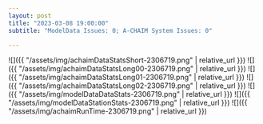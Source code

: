 ```yaml
---
layout: post
title: "2023-03-08 19:00:00"
subtitle: "ModelData Issues: 0; A-CHAIM System Issues: 0"

---
```


![]({{ "/assets/img/achaimDataStatsShort-2306719.png" | relative_url }})
![]({{ "/assets/img/achaimDataStatsLong00-2306719.png" | relative_url }})
![]({{ "/assets/img/achaimDataStatsLong01-2306719.png" | relative_url }})
![]({{ "/assets/img/achaimDataStatsLong02-2306719.png" | relative_url }})
![]({{ "/assets/img/modelDataDataStats-2306719.png" | relative_url }})
![]({{ "/assets/img/modelDataStationStats-2306719.png" | relative_url }})
![]({{ "/assets/img/achaimRunTime-2306719.png" | relative_url }})



